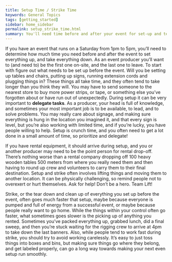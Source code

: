 ```yaml
---
title: Setup Time / Strike Time
keywords: General Topics
tags: [getting_started]
sidebar: home_sidebar
permalink: setup_strike_time.html
summary: You'll need time before and after your event for set-up and tear-down...
---
```



If you have an event that runs on a Saturday from 1pm to 5pm, you’ll need to determine how much time you need before and after the event to set everything up, and take everything down. As an event producer you’ll want to (and need to) be the first one on-site, and the last one to leave. To start with figure out what needs to be set up before the event. Will you be setting up tables and chairs, putting up signs, running extension cords and plugging things in? These things all take time, and they often tend to take longer than you think they will. You may have to send someone to the nearest store to buy more power strips, or tape, or something else you’ve forgotten about or have run out of unexpectedly. During setup it can be very important to **delegate tasks**. As a producer, your head is full of knowledge, and sometimes your most important job is to be available, to lead, and to solve problems. You may really care about signage, and making sure everything is hung in the location you imagined it, and that every sign is level, but you’re also working with limited time, and if you’re lucky, you have people willing to help. Setup is crunch time, and you often need to get a lot done in a small amount of time, so prioritize and delegate!

If you have rental equipment, it should arrive during setup, and you or another producer may need to be the point person for rental drop-off. There’s nothing worse than a rental company dropping off 100 heavy wooden tables 500 meters from where you really need them and then having to round up crew and volunteers to carry them to their final destination. Setup and strike often involves lifting things and moving them to another location. It can be physically challenging, so remind people not to overexert or hurt themselves. Ask for help! Don’t be a hero. Team Lift!

Strike, or the tear down and clean up of everything you set up before the event, often goes much faster that setup, maybe because everyone is pumped and full of energy from a successful event, or maybe because people really want to go home. While the things within your control often go faster, what sometimes goes slower is the picking up of anything you rented. Sometimes you’ve packed everything up, grabbed lunch, did a final sweep, and then you’re stuck waiting for the rigging crew to arrive at 4pm to take down the last banners. Also, while people tend to work fast during strike, you should try to avoid working carelessly. It’s easy to just toss things into boxes and bins, but making sure things go where they belong, and get labeled properly, can go a long way towards making your next even setup run smoothly.